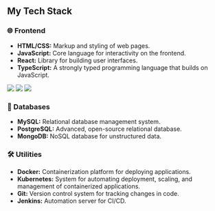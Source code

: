## My Tech Stack

### 🌐 Frontend
- **HTML/CSS:** Markup and styling of web pages.
- **JavaScript:** Core language for interactivity on the frontend.
- **React:** Library for building user interfaces.
- **TypeScript:** A strongly typed programming language that builds on JavaScript.

 <img src="https://img.shields.io/badge/Backend-000000?style=for-the-badge&logo=stackedit&logoColor=F0FFFF"/>

<img src="https://img.shields.io/badge/Python-000000?style=for-the-badge&logo=Python&logoColor=F0FFFF"/>
<img src="https://img.shields.io/badge/Flask-000000?style=for-the-badge&logo=Flask&logoColor=F0FFFF"/>



### 💾 Databases
- **MySQL:** Relational database management system.
- **PostgreSQL:** Advanced, open-source relational database.
- **MongoDB:** NoSQL database for unstructured data.

### 🛠️ Utilities
- **Docker:** Containerization platform for deploying applications.
- **Kubernetes:** System for automating deployment, scaling, and management of containerized applications.
- **Git:** Version control system for tracking changes in code.
- **Jenkins:** Automation server for CI/CD.



